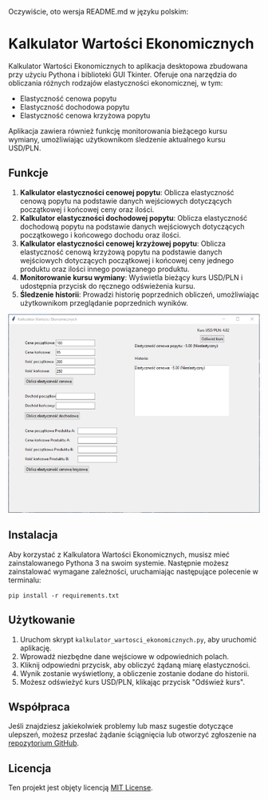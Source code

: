Oczywiście, oto wersja README.md w języku polskim:

# Kalkulator Wartości Ekonomicznych

Kalkulator Wartości Ekonomicznych to aplikacja desktopowa zbudowana przy użyciu Pythona i biblioteki GUI Tkinter. Oferuje ona narzędzia do obliczania różnych rodzajów elastyczności ekonomicznej, w tym:

- Elastyczność cenowa popytu
- Elastyczność dochodowa popytu
- Elastyczność cenowa krzyżowa popytu

Aplikacja zawiera również funkcję monitorowania bieżącego kursu wymiany, umożliwiając użytkownikom śledzenie aktualnego kursu USD/PLN.

## Funkcje

1. **Kalkulator elastyczności cenowej popytu**: Oblicza elastyczność cenową popytu na podstawie danych wejściowych dotyczących początkowej i końcowej ceny oraz ilości.
2. **Kalkulator elastyczności dochodowej popytu**: Oblicza elastyczność dochodową popytu na podstawie danych wejściowych dotyczących początkowego i końcowego dochodu oraz ilości.
3. **Kalkulator elastyczności cenowej krzyżowej popytu**: Oblicza elastyczność cenową krzyżową popytu na podstawie danych wejściowych dotyczących początkowej i końcowej ceny jednego produktu oraz ilości innego powiązanego produktu.
4. **Monitorowanie kursu wymiany**: Wyświetla bieżący kurs USD/PLN i udostępnia przycisk do ręcznego odświeżenia kursu.
5. **Śledzenie historii**: Prowadzi historię poprzednich obliczeń, umożliwiając użytkownikom przeglądanie poprzednich wyników.

![alt text](https://github.com/jomardyan/Kalkulator-elastyczno-ci-w-mikroekonomii/blob/main/mainwindow.png?raw=true)


## Instalacja

Aby korzystać z Kalkulatora Wartości Ekonomicznych, musisz mieć zainstalowanego Pythona 3 na swoim systemie. Następnie możesz zainstalować wymagane zależności, uruchamiając następujące polecenie w terminalu:

```
pip install -r requirements.txt
```

## Użytkowanie

1. Uruchom skrypt `kalkulator_wartosci_ekonomicznych.py`, aby uruchomić aplikację.
2. Wprowadź niezbędne dane wejściowe w odpowiednich polach.
3. Kliknij odpowiedni przycisk, aby obliczyć żądaną miarę elastyczności.
4. Wynik zostanie wyświetlony, a obliczenie zostanie dodane do historii.
5. Możesz odświeżyć kurs USD/PLN, klikając przycisk "Odśwież kurs".

## Współpraca

Jeśli znajdziesz jakiekolwiek problemy lub masz sugestie dotyczące ulepszeń, możesz przesłać żądanie ściągnięcia lub otworzyć zgłoszenie na [repozytorium GitHub](https://github.com/jomardyan/Kalkulator-elastyczno-ci-w-mikroekonomii/).

## Licencja

Ten projekt jest objęty licencją [MIT License](LICENSE).
